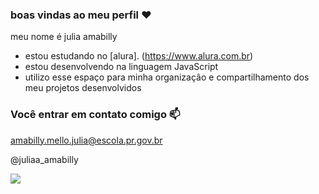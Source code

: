 ### boas vindas ao meu perfil ❤️

meu nome é julia amabilly

- estou estudando no [alura]. (https://www.alura.com.br)
- estou desenvolvendo na linguagem JavaScript
- utilizo esse espaço para minha organizaçâo e compartilhamento dos meu projetos desenvolvidos

### Você entrar em contato comigo 📫

amabilly.mello.julia@escola.pr.gov.br

@juliaa_amabilly

 ![](https://media1.tenor.com/m/lpb4bYfU-HgAAAAd/shake-cat.gif)
